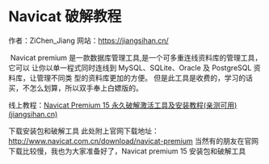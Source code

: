# Navicat 破解教程

作者：ZiChen_Jiang
网站：https://jiangsihan.cn/



​	Navicat premium 是一款数据库管理工具,是一个可多重连线资料库的管理工具，它可以
让你以单一程式同时连线到 MySQL、SQLite、Oracle 及 PostgreSQL 资料库，让管理不同类
型的资料库更加的方便。
​	但是此工具是收费的，学习的话买，不怎么划算，所以双手奉上白嫖版的。

线上教程：[Navicat Premium 15 永久破解激活工具及安装教程(亲测可用) (jiangsihan.cn)](https://jiangsihan.cn/archives/navicatpremium15yong-jiu-po-jie-ji-huo-gong-ju-ji-an-zhuang-jiao-cheng--qin-ce-ke-yong-)



下载安装包和破解工具
此处附上官网下载地址：
http://www.navicat.com.cn/download/navicat-premium
当然有的朋友在官网下载比较慢，我也为大家准备好了，Navicat premium
15 安装包和破解工具